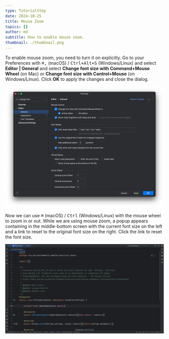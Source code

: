 ```yaml
---
type: TutorialStep
date: 2024-10-25
title: Mouse Zoom
topics: []
author: md
subtitle: How to enable mouse zoom.
thumbnail: ./thumbnail.png
---
```


To enable mouse zoom, you need to turn it on explicitly. Go to your Preferences with <kbd>⌘,</kbd> (macOS) / <kbd>Ctrl+Alt+S</kbd> (Windows/Linux) and select **Editor | General** and select **Change font size with Command+Mouse Wheel** (on Mac) or **Change font size with Control+Mouse** (on Windows/Linux). Click **OK** to apply the changes and close the dialog.

![Enable Mouse Zoom](enable-mouse-zoom.png)

Now we can use <kbd>⌘</kbd> (macOS) / <kbd>Ctrl</kbd> (Windows/Linux) with the mouse wheel to zoom in or out. While we are using mouse zoom, a popup appears containing in the middle-bottom screen with the current font size on the left and a link to reset to the original font size on the right. Click the link to reset the font size.

![Resize](resize.png)
